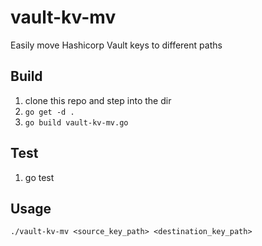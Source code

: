 # vault-kv-mv
Easily move Hashicorp Vault keys to different paths

## Build
1. clone this repo and step into the dir
1. `go get -d .`
1. `go build vault-kv-mv.go`

## Test
1. go test

## Usage
`./vault-kv-mv <source_key_path> <destination_key_path>`
